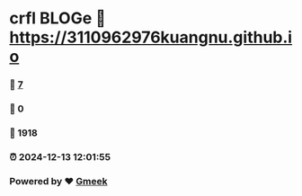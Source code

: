 # crfl BLOGe :link: https://3110962976kuangnu.github.io 
### :page_facing_up: [7](https://3110962976kuangnu.github.io/tag.html) 
### :speech_balloon: 0 
### :hibiscus: 1918 
### :alarm_clock: 2024-12-13 12:01:55 
### Powered by :heart: [Gmeek](https://github.com/Meekdai/Gmeek)
